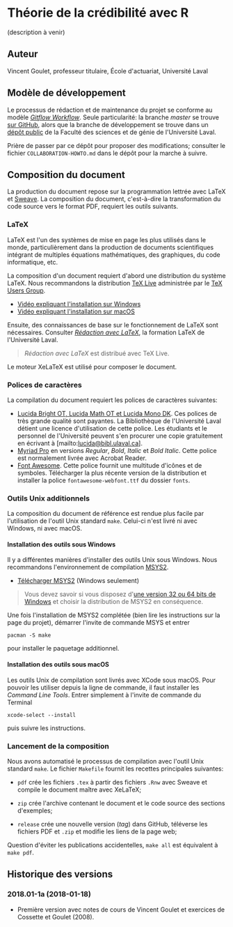 <!-- Emacs: -*- coding: utf-8; eval: (auto-fill-mode -1); eval: (visual-line-mode t) -*- -->

# Théorie de la crédibilité avec R

(description à venir)

## Auteur

Vincent Goulet, professeur titulaire, École d'actuariat, Université Laval

## Modèle de développement

Le processus de rédaction et de maintenance du projet se conforme au modèle [*Gitflow Workflow*](https://www.atlassian.com/git/tutorials/comparing-workflows#gitflow-workflow). Seule particularité: la branche *master* se trouve [sur GitHub]((https://github.com/vigou3/theorie-credibilite-avec-r)), alors que la branche de développement se trouve dans un [dépôt public](https://projets.fsg.ulaval.ca/git/scm/vg/theorie-credibilite-avec-r-develop) de la Faculté des sciences et de génie de l'Université Laval.

Prière de passer par ce dépôt pour proposer des modifications; consulter le fichier `COLLABORATION-HOWTO.md` dans le dépôt pour la marche à suivre.

## Composition du document

La production du document repose sur la programmation lettrée avec LaTeX et
[Sweave](https://stat.ethz.ch/R-manual/R-devel/library/utils/doc/Sweave.pdf). La composition du document, c'est-à-dire la transformation du code source vers le format PDF, requiert les outils suivants.

### LaTeX

LaTeX est l'un des systèmes de mise en page les plus utilisés dans le monde, particulièrement dans la production de documents scientifiques intégrant de multiples équations mathématiques, des graphiques, du code informatique, etc.

La composition d'un document requiert d'abord une distribution du système LaTeX. Nous recommandons la distribution [TeX Live](https://tug.org/texlive) administrée par le [TeX Users Group](https://tug.org/). 

- [Vidéo expliquant l'installation sur Windows](https://youtu.be/7MfodhaghUk)
- [Vidéo expliquant l'installation sur macOS](https://youtu.be/kA53EQ3Q47w)

Ensuite, des connaissances de base sur le fonctionnement de LaTeX sont nécessaires. Consulter [*Rédaction avec LaTeX*](https://vigou3.github.io/formation-latex-ul/), la formation LaTeX de l'Université Laval. 

>  *Rédaction avec LaTeX* est distribué avec TeX Live. 

Le moteur XeLaTeX est utilisé pour composer le document. 

### Polices de caractères

La compilation du document requiert les polices de caractères suivantes:

- [Lucida Bright OT, Lucida Math OT et Lucida Mono DK](https://tug.org/store/lucida/). Ces polices de très grande qualité sont payantes. La Bibliothèque de l'Université Laval détient une licence d'utilisation de cette police. Les étudiants et le personnel de l'Université peuvent s'en procurer une copie gratuitement en écrivant à [mailto:lucida@bibl.ulaval.ca].
- [Myriad Pro](https://fontsup.com/fr/family/myriad+pro.html) en versions *Regular*, *Bold*, *Italic* et *Bold Italic*. Cette police est normalement livrée avec Acrobat Reader.
- [Font Awesome](http://fontawesome.io/). Cette police fournit une multitude d'icônes et de symboles. Télécharger la plus récente version de la distribution et installer la police `fontawesome-webfont.ttf` du dossier `fonts`.

### Outils Unix additionnels

La composition du document de référence est rendue plus facile par l'utilisation de l'outil Unix standard `make`. Celui-ci n'est livré ni avec Windows, ni avec macOS.

#### Installation des outils sous Windows

Il y a différentes manières d'installer des outils Unix sous Windows. Nous recommandons l'environnement de compilation [MSYS2](http://www.msys2.org/).

- [Télécharger MSYS2](http://www.msys2.org/) (Windows seulement)

> Vous devez savoir si vous disposez d'[une version 32 ou 64 bits de Windows](https://support.microsoft.com/fr-ca/help/15056/windows-7-32-64-bit-faq) et choisir la distribution de MSYS2 en conséquence. 

Une fois l'installation de MSYS2 complétée (bien lire les instructions sur la page du projet), démarrer l'invite de commande MSYS et entrer

    pacman -S make

pour installer le paquetage additionnel.

#### Installation des outils sous macOS

Les outils Unix de compilation sont livrés avec XCode sous macOS. Pour pouvoir les utiliser depuis la ligne de commande, il faut installer les *Command Line Tools*. Entrer simplement à l'invite de commande du Terminal

    xcode-select --install

puis suivre les instructions.

### Lancement de la composition

Nous avons automatisé le processus de compilation avec l'outil Unix standard `make`. Le fichier `Makefile` fournit les recettes principales suivantes:

- `pdf` crée les fichiers `.tex` à partir des fichiers `.Rnw` avec Sweave et compile le document maître avec XeLaTeX;

- `zip` crée l'archive contenant le document et le code source des sections d'exemples;

- `release` crée une nouvelle version (*tag*) dans GitHub, téléverse les fichiers PDF et `.zip` et modifie les liens de la page web;

Question d'éviter les publications accidentelles, `make all` est équivalent à `make pdf`.

## Historique des versions

### 2018.01-1a (2018-01-18)

- Première version avec notes de cours de Vincent Goulet et exercices de Cossette et Goulet (2008).
